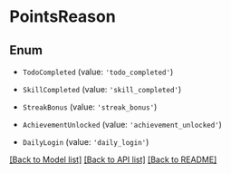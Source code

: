 # PointsReason


## Enum

* `TodoCompleted` (value: `'todo_completed'`)

* `SkillCompleted` (value: `'skill_completed'`)

* `StreakBonus` (value: `'streak_bonus'`)

* `AchievementUnlocked` (value: `'achievement_unlocked'`)

* `DailyLogin` (value: `'daily_login'`)

[[Back to Model list]](../README.md#documentation-for-models) [[Back to API list]](../README.md#documentation-for-api-endpoints) [[Back to README]](../README.md)
